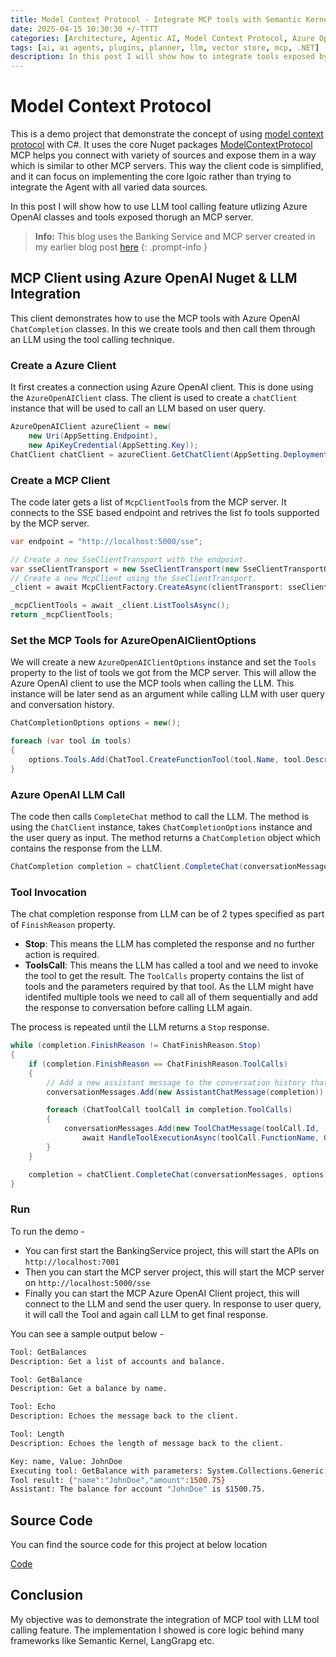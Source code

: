 ```yaml
---
title: Model Context Protocol - Integrate MCP tools with Semantic Kernel Plugins and Azure OpenAI LLM.
date: 2025-04-15 10:30:30 +/-TTTT
categories: [Architecture, Agentic AI, Model Context Protocol, Azure OpenAI]
tags: [ai, ai agents, plugins, planner, llm, vector store, mcp, .NET]     # TAG names should always be lowercase
description: In this post I will show how to integrate tools exposed by a MCP server and consume them through a LLM call made using raw Azure OpenAI client libraries.
---
```


# Model Context Protocol
This is a demo project that demonstrate the concept of using [model context protocol](https://modelcontextprotocol.io/introduction) with C#. It uses the core Nuget packages [ModelContextProtocol](https://packages.nuget.org/packages/ModelContextProtocol/0.1.0-preview.10)
MCP helps you connect with variety of sources and expose them in a way which is similar to other MCP servers. This way the client code is simplified, and it can focus on implementing the core lgoic rather than trying to integrate the Agent with all varied data sources.

In this post I will show how to use LLM tool calling feature utlizing Azure OpenAI classes and tools exposed thorugh an MCP server. 

> **Info:** This blog uses the Banking Service and MCP server created in my earlier blog post [here](https://pravinchandankhede.github.io/posts/ModelContextProtocolSimple/)
{: .prompt-info }


## MCP Client using Azure OpenAI Nuget & LLM Integration
This client demonstrates how to use the MCP tools with Azure OpenAI `ChatCompletion` classes. In this we create tools and then call them through an LLM using the tool calling technique.

### Create a Azure Client
It first creates a connection using Azure OpenAI client. This is done using the `AzureOpenAIClient` class. The client is used to create a `chatClient` instance that will be used to call an LLM based on user query.
```csharp
AzureOpenAIClient azureClient = new(
	new Uri(AppSetting.Endpoint),
	new ApiKeyCredential(AppSetting.Key));
ChatClient chatClient = azureClient.GetChatClient(AppSetting.DeploymentName);
```
### Create a MCP Client
The code later gets a list of `McpClientTool`s from the MCP server. It connects to the SSE based endpoint and retrives the list fo tools supported by the MCP server.
```csharp
var endpoint = "http://localhost:5000/sse";

// Create a new SseClientTransport with the endpoint.
var sseClientTransport = new SseClientTransport(new SseClientTransportOptions { Endpoint = new Uri(endpoint) });
// Create a new McpClient using the SseClientTransport.
_client = await McpClientFactory.CreateAsync(clientTransport: sseClientTransport);

_mcpClientTools = await _client.ListToolsAsync();
return _mcpClientTools;
```

### Set the MCP Tools for AzureOpenAIClientOptions
We will create a new `AzureOpenAIClientOptions` instance and set the `Tools` property to the list of tools we got from the MCP server. This will allow the Azure OpenAI client to use the MCP tools when calling the LLM. This instance will be later send as an argument while calling LLM with user query and conversation history.
```csharp
ChatCompletionOptions options = new();

foreach (var tool in tools)
{
	options.Tools.Add(ChatTool.CreateFunctionTool(tool.Name, tool.Description));
}
```
### Azure OpenAI LLM Call
The code then calls `CompleteChat` method to call the LLM. The method is using the `ChatClient` instance, takes `ChatCompletionOptions` instance and the user query as input. The method returns a `ChatCompletion` object which contains the response from the LLM.
```csharp
ChatCompletion completion = chatClient.CompleteChat(conversationMessages, options);
```

### Tool Invocation
The chat completion response from LLM can be of 2 types specified as part of `FinishReason` property.
 - **Stop**: This means the LLM has completed the response and no further action is required.
 - **ToolsCall**: This means the LLM has called a tool and we need to invoke the tool to get the result. The `ToolCalls` property contains the list of tools and the parameters required by that tool. As the LLM might have identifed multiple tools we need to call all of them sequentially and add the response to conversation before calling LLM again.

The process is repeated until the LLM returns a `Stop` response.
```csharp
while (completion.FinishReason != ChatFinishReason.Stop)
{
	if (completion.FinishReason == ChatFinishReason.ToolCalls)
	{
		// Add a new assistant message to the conversation history that includes the tool calls
		conversationMessages.Add(new AssistantChatMessage(completion));

		foreach (ChatToolCall toolCall in completion.ToolCalls)
		{
			conversationMessages.Add(new ToolChatMessage(toolCall.Id, 
				await HandleToolExecutionAsync(toolCall.FunctionName, GetParameters(toolCall.FunctionArguments))));
		}				
	}

	completion = chatClient.CompleteChat(conversationMessages, options);
}
```

### Run
To run the demo - 
- You can first start the BankingService project, this will start the APIs on `http://localhost:7001`
- Then you can start the MCP server project, this will start the MCP server on `http://localhost:5000/sse`
- Finally you can start the MCP Azure OpenAI Client project, this will connect to the LLM and send the user query. In response to user query, it will call the Tool and again call LLM to get final response.

You can see a sample output below -
```bash
Tool: GetBalances
Description: Get a list of accounts and balance.

Tool: GetBalance
Description: Get a balance by name.

Tool: Echo
Description: Echoes the message back to the client.

Tool: Length
Description: Echoes the length of message back to the client.

Key: name, Value: JohnDoe
Executing tool: GetBalance with parameters: System.Collections.Generic.Dictionary`2[System.String,System.Object]
Tool result: {"name":"JohnDoe","amount":1500.75}
Assistant: The balance for account "JohnDoe" is $1500.75.
```

## Source Code
You can find the source code for this project at below location

[Code](https://github.com/pravinchandankhede/agenticai/tree/main/src/model-context-protocol-demo/MCPAzureOpenAIClient)

## Conclusion
My objective was to demonstrate the integration of MCP tool with LLM tool calling feature. The implementation I showed is core logic behind many frameworks like Semantic Kernel, LangGrapg etc.